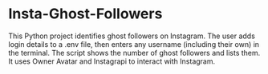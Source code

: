 # Insta-Ghost-Followers
This Python project identifies ghost followers on Instagram. The user adds login details to a .env file, then enters any username (including their own) in the terminal. The script shows the number of ghost followers and lists them. It uses Owner Avatar and Instagrapi to interact with Instagram.
